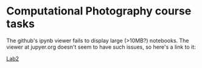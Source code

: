 # Computational Photography course tasks

The github's ipynb viewer fails to display large (>10MB?) notebooks.
The viewer at jupyer.org doesn't seem to have such issues, so here's a link to it:

[Lab2](http://nbviewer.jupyter.org/github/rafalcieslak/ComPh/blob/master/Lab2/Lab2.ipynb)
